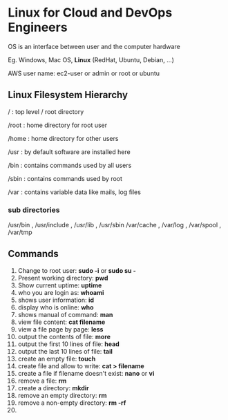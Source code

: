 # Linux for Cloud and DevOps Engineers

OS is an interface between user and the computer hardware

Eg. Windows, Mac OS, <b>Linux</b> (RedHat, Ubuntu, Debian, ...)

AWS user name: ec2-user or admin or root or ubuntu

## Linux Filesystem Hierarchy

/ : top level / root directory

/root : home directory for root user

/home : home directory for other users

/usr : by default software are installed here

/bin : contains commands used by all users

/sbin : contains commands used by root

/var : contains variable data like mails, log files

### sub directories

/usr/bin , /usr/include , /usr/lib , /usr/sbin
/var/cache , /var/log , /var/spool , /var/tmp

## Commands

1. Change to root user: <b>sudo -i</b> or <b>sudo su -</b>
2. Present working directory: <b>pwd</b>
3. Show current uptime: <b>uptime</b>
4. who you are login as: <b>whoami</b>
5. shows user information: <b>id</b>
6. display who is online: <b>who</b>
7. shows manual of command: <b>man</b>
8. view file content: <b>cat filename</b>
9. view a file page by page: <b>less</b>
10. output the contents of file: <b>more</b>
11. output the first 10 lines of file: <b>head</b>
12. output the last 10 lines of file: <b>tail</b>
13. create an empty file: <b>touch</b>
14. create file and allow to write: <b>cat > filename</b>
15. create a file if filename doesn't exist: <b>nano</b> or <b>vi</b>
16. remove a file: <b>rm</b>
17. create a directory: <b>mkdir</b>
18. remove an empty directory: <b>rm</b>
19. remove a non-empty directory: <b>rm -rf</b>
20.
